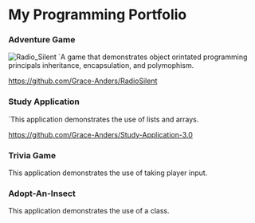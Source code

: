 # My Programming Portfolio

### Adventure Game
![Radio_Silent](https://user-images.githubusercontent.com/71109231/99618096-55955900-29e6-11eb-998e-130913341bee.PNG)
`A game that demonstrates object orintated programming principals inheritance, encapsulation, and polymophism.

https://github.com/Grace-Anders/RadioSilent

### Study Application

`This application demonstrates the use of lists and arrays.

https://github.com/Grace-Anders/Study-Application-3.0

### Trivia Game

This application demonstrates the use of taking player input.

### Adopt-An-Insect

This application demonstrates the use of a class.
